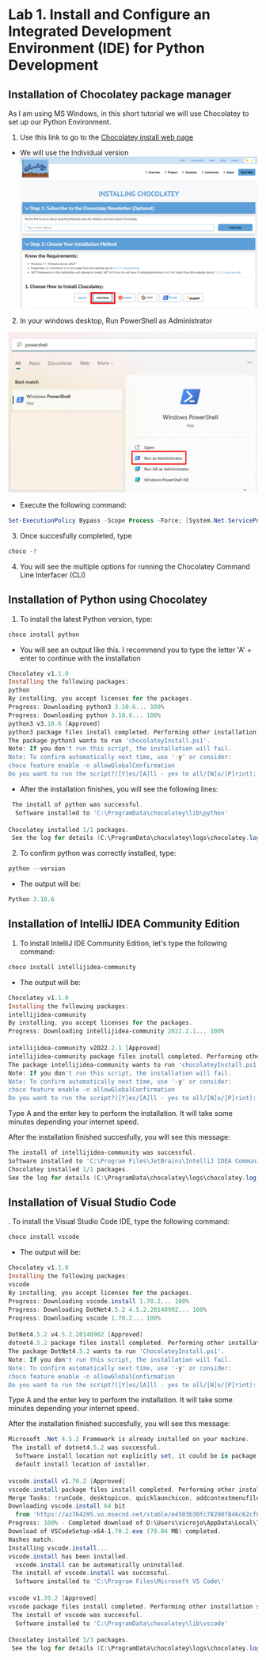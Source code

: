 # Lab 1. Install and Configure an Integrated Development Environment (IDE) for Python Development

## Installation of Chocolatey package manager

As I am using MS Windows, in this short tutorial we will use Chocolatey to set up our Python Environment.

1. Use this link to go to the [Chocolatey install web page](https://chocolatey.org/install)

- We will use the Individual version
  ![Chocolatey Website](img/ChocolateyInstallation.png)

2. In your windows desktop, Run PowerShell as Administrator

![PowerShell Administrator](img/powershell-admin.png)

- Execute the following command:

```powershell
Set-ExecutionPolicy Bypass -Scope Process -Force; [System.Net.ServicePointManager]::SecurityProtocol = [System.Net.ServicePointManager]::SecurityProtocol -bor 3072; iex ((New-Object System.Net.WebClient).DownloadString('https://community.chocolatey.org/install.ps1'))
```

3. Once succesfully completed, type

```powershell
choco -?
```

4. You will see the multiple options for running the Chocolatey Command Line Interfacer (CLI)

## Installation of Python using Chocolatey

1. To install the latest Python version, type:

```powershell
choco install python
```

- You will see an output like this. I recommend you to type the letter 'A' + enter to continue with the installation

```powershell
Chocolatey v1.1.0
Installing the following packages:
python
By installing, you accept licenses for the packages.
Progress: Downloading python3 3.10.6... 100%
Progress: Downloading python 3.10.6... 100%
python3 v3.10.6 [Approved]
python3 package files install completed. Performing other installation steps.
The package python3 wants to run 'chocolateyInstall.ps1'.
Note: If you don't run this script, the installation will fail.
Note: To confirm automatically next time, use '-y' or consider:
choco feature enable -n allowGlobalConfirmation
Do you want to run the script?([Y]es/[A]ll - yes to all/[N]o/[P]rint):
```

- After the installation finishes, you will see the following lines:

```powershell
 The install of python was successful.
  Software installed to 'C:\ProgramData\chocolatey\lib\python'

Chocolatey installed 1/1 packages.
 See the log for details (C:\ProgramData\chocolatey\logs\chocolatey.log).
```

2.  To confirm python was correctly installed, type:

```powershell
python --version
```

- The output will be:

```powershell
Python 3.10.6
```

## Installation of IntelliJ IDEA Community Edition

1. To install IntelliJ IDE Community Edition, let's type the following command:

```powershell
choco install intellijidea-community
```

- The output will be:

```powershell
Chocolatey v1.1.0
Installing the following packages:
intellijidea-community
By installing, you accept licenses for the packages.
Progress: Downloading intellijidea-community 2022.2.1... 100%

intellijidea-community v2022.2.1 [Approved]
intellijidea-community package files install completed. Performing other installation steps.
The package intellijidea-community wants to run 'chocolateyInstall.ps1'.
Note: If you don't run this script, the installation will fail.
Note: To confirm automatically next time, use '-y' or consider:
choco feature enable -n allowGlobalConfirmation
Do you want to run the script?([Y]es/[A]ll - yes to all/[N]o/[P]rint):
```

Type A and the enter key to perform the installation. It will take some minutes depending your internet speed.

After the installation finished succesfully, you will see this message:

```powershell
The install of intellijidea-community was successful.
Software installed to 'C:\Program Files\JetBrains\IntelliJ IDEA Community Edition 2022.2.1'
Chocolatey installed 1/1 packages.
See the log for details (C:\ProgramData\chocolatey\logs\chocolatey.log).
```

## Installation of Visual Studio Code

. To install the Visual Studio Code IDE, type the following command:

```powershell
choco install vscode
```

- The output will be:

```powershell
Chocolatey v1.1.0
Installing the following packages:
vscode
By installing, you accept licenses for the packages.
Progress: Downloading vscode.install 1.70.2... 100%
Progress: Downloading DotNet4.5.2 4.5.2.20140902... 100%
Progress: Downloading vscode 1.70.2... 100%

DotNet4.5.2 v4.5.2.20140902 [Approved]
dotnet4.5.2 package files install completed. Performing other installation steps.
The package DotNet4.5.2 wants to run 'ChocolateyInstall.ps1'.
Note: If you don't run this script, the installation will fail.
Note: To confirm automatically next time, use '-y' or consider:
choco feature enable -n allowGlobalConfirmation
Do you want to run the script?([Y]es/[A]ll - yes to all/[N]o/[P]rint):
```

Type A and the enter key to perform the installation. It will take some minutes depending your internet speed.

After the installation finished succesfully, you will see this message:

```powershell
Microsoft .Net 4.5.2 Framework is already installed on your machine.
 The install of dotnet4.5.2 was successful.
  Software install location not explicitly set, it could be in package or
  default install location of installer.

vscode.install v1.70.2 [Approved]
vscode.install package files install completed. Performing other installation steps.
Merge Tasks: !runCode, desktopicon, quicklaunchicon, addcontextmenufiles, addcontextmenufolders, associatewithfiles, addtopath
Downloading vscode.install 64 bit
  from 'https://az764295.vo.msecnd.net/stable/e4503b30fc78200f846c62cf8091b76ff5547662/VSCodeSetup-x64-1.70.2.exe'
Progress: 100% - Completed download of D:\Users\vicrojo\AppData\Local\Temp\chocolatey\vscode.install\1.70.2\VSCodeSetup-x64-1.70.2.exe (79.04 MB).
Download of VSCodeSetup-x64-1.70.2.exe (79.04 MB) completed.
Hashes match.
Installing vscode.install...
vscode.install has been installed.
  vscode.install can be automatically uninstalled.
 The install of vscode.install was successful.
  Software installed to 'C:\Program Files\Microsoft VS Code\'

vscode v1.70.2 [Approved]
vscode package files install completed. Performing other installation steps.
 The install of vscode was successful.
  Software installed to 'C:\ProgramData\chocolatey\lib\vscode'

Chocolatey installed 3/3 packages.
 See the log for details (C:\ProgramData\chocolatey\logs\chocolatey.log).
```
